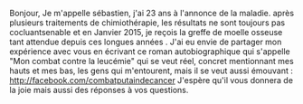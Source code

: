 Bonjour, Je m'appelle sébastien, j'ai 23 ans à l'annonce de la maladie. après plusieurs traitements de chimiothérapie, les résultats ne sont toujours pas cocluantsenable et en Janvier 2015, je reçois la greffe de moelle osseuse tant attendue depuis ces longues années . J'ai eu envie de partager mon expérience avec vous en écrivant ce roman autobiographique qui s'appelle "Mon combat contre la leucémie" qui se veut réel, concret mentionnant mes hauts et mes bas, les gens qui m'entourent, mais il se veut aussi émouvant : http://facebook.com/combatputaindecancer J'espère qu'il vous donnera de la joie mais aussi des réponses à vos questions.